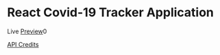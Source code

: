 # React Covid-19 Tracker Application

Live [Preview](https://covid19-tracker-mr62.web.app/)0

[API Credits](https://covid19.mathdro.id/api/)
